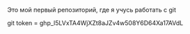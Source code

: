 Это мой первый репозиторий, где я учусь работать с git

git token = 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